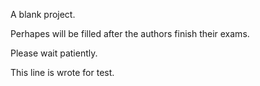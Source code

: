 A blank project.

Perhapes will be filled after the authors finish their exams.

Please wait patiently.

This line is wrote for test.